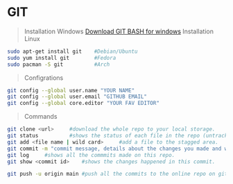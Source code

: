 # GIT 

> Installation Windows
	[Download GIT BASH for windows](https://gitforwindows.org)
> Installation Linux
``` bash
sudo apt-get install git 	#Debian/Ubuntu
sudo yum install git 		#Fedora
sudo pacman -S git 			#Arch
```

> Configrations
``` bash
git config --global user.name "YOUR NAME"
git config --global user.email "GITHUB EMAIL"
git config --global core.editor "YOUR FAV EDITOR"
```

> Commands 
```bash
git clone <url>		#download the whole repo to your local storage.
git status			#shows the status of each file in the repo (untracked, stagged, committed).
git add <file name | wild card>		#add a file to the stagged area.
git commit -m "commit message, details about the changes you made and why you made them"	#add the files in the stagged area to a commit, give the commit an id, and store the commit.
git log		#shows all the commmits made on this repo.
git show <commit id>	#shows the changes happened in this commit.

git push -u origin main	#push all the commits to the online repo on git hub.

```
